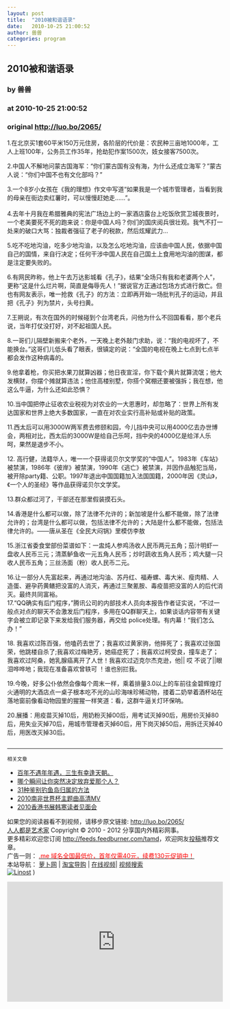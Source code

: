 ```yaml
---
layout: post
title:  "2010被和谐语录"
date:   2010-10-25 21:00:52
author: 兽兽
categories: program
---
```


## 2010被和谐语录
### by 兽兽
### at 2010-10-25 21:00:52
### original <http://luo.bo/2065/>

<p>1.在北京买1套60平米150万元住房，各阶层的代价是：农民种三亩地1000年，工人上班100年，公务员工作35年，抢劫犯作案1500次，妓女接客7500次。</p><p>2.中国人不解地问蒙古国海军：“你们蒙古国有没有海，为什么还成立海军？”蒙古人说：“你们中国不也有文化部吗？”</p><p>3.一个8岁小女孩在《我的理想》作文中写道“如果我是一个城市管理者，当看到我的母亲在街边卖红薯时，可以慢慢赶她走……”。<br> <span></span><br> 4.去年十月我在希腊雅典的宪法广场边上的一家酒店露台上吃饭欣赏卫城夜景时，一个老美要死不死的跑来说：你是中国人吗？你们的国庆阅兵很壮观。我气不打一处来的破口大骂：独裁者强征了老子的税款，然后炫耀武力…</p><p>5.吃不吃地沟油，吃多少地沟油，以及怎么吃地沟油，应该由中国人民，依据中国自己的国情，来自行决定；任何干涉中国人民在自己国土上食用地沟油的图谋，都是注定要失败的。</p><p>6.有网民昨称，他上午去万达影城看《孔子》，结果“全场只有我和老婆两个人”，更称“这是什么烂片啊，简直是侮辱先人！”据说官方正通过包场方式进行救亡。但也有网友表示，唯一抢救《孔子》的方法：立即再开始一场批判孔子的运动，并且把《孔子》列为禁片，头号扫黄。</p><p>7.王朔说，有次在国外的时候碰到个台湾老兵，问他为什么不回国看看，那个老兵说，当年打仗没打好，对不起祖国人民。</p><p>8.一哥们儿隔壁新搬来个老外，一天晚上老外敲门求助，说：“我的电视坏了，不能换台。”这哥们儿低头看了眼表，很镇定的说：“全国的电视在晚上七点到七点半都会发作这种病毒的。</p><p>9.他拿着枪，你买把水果刀就算凶器；他日夜宣淫，你下载个黄片就算流氓；他大发横财，你摆个摊就算违法；他住高楼别墅，你搭个窝棚还要被强拆；我在想，他这么牛逼，为什么还如此恐惧？</p><p>10.当中国把停止征收农业税视为对农业的一大恩惠时，却忽略了：世界上所有发达国家和世界上绝大多数国家，一直在对农业实行高补贴或补贴的政策。</p><p>11.西太后可以用3000W两军费去修颐和园，今儿挡中央可以用4000亿去办世博会，两相对比，西太后的3000W是给自己乐呵，挡中央的4000亿是给洋人乐呵，果然是退步不小。</p><p>12. 高行健，法籍华人，唯一一个获得诺贝尔文学奖的“中国人”。1983年《车站》被禁演，1986年《彼岸》被禁演，1990年《逃亡》被禁演，并因作品触犯当局，被开除party籍、公职。1997年退出中国国籍加入法国国籍，2000年因《灵山》，《一个人的圣经》等作品获得诺贝尔文学奖。</p><p>13.群众都过河了，干部还在那里假装摸石头。</p><p>14.香港是什么都可以做，除了法律不允许的；新加坡是什么都不能做，除了法律允许的；台湾是什么都可以做，包括法律不允许的；大陆是什么都不能做，包括法律允许的。——唐从圣在《全民大闷锅》里模仿李敖</p><p>15.浙江省委食堂部份菜谱如下：一盅炖人参鸡汤收人民币两元五角；茄汁明虾一盘收人民币三元；清蒸鲈鱼收一元五角人民币；炒时蔬收五角人民币；鸡大腿一只收人民币五角；三丝汤面（粉）收人民币二元。</p><p>16.让一部分人先富起来，再通过地沟油、苏丹红、福寿螺、毒大米、瘦肉精、人造蛋、避孕药黄鳝把没富的人消灭，再通过三聚氰胺、毒疫苗把没富的人的后代消灭。最终共同富裕。<br> 17.“QQ确实有后门程序，”腾讯公司的内部技术人员向本报告作者证实说，“不过一般点对点的聊天不会激发后门程序，多用在QQ群聊天上，如果谈话内容带有关键字会被立即记录下来发给我们服务器，再交给 police处理。有内幕！“我们怎么办！”</p><p>18. 我喜欢过陈百强，他嗑药去世了；我喜欢过黄家驹，他摔死了；我喜欢过张国荣，他跳楼自杀了;我喜欢过梅艳芳，她癌症死了；我喜欢过柯受良，撞车走了；我喜欢过阿桑，她乳腺癌离开了人世！我喜欢过迈克尔杰克逊，他|| 哎 不说了||眼泪哗哗地；我现在准备喜欢曾轶可 ！谁也别拦我。</p><p>19.今晚，好多公仆依然会像每个周末一样，乘着排量3.0以上的车前往金碧辉煌灯火通明的大酒店点一桌子根本吃不光的山珍海味珍稀动物，搂着二奶举着酒杯站在落地窗前像看动物园里的猩猩一样笑道：看，这群牛逼关灯环保呐。</p><p>20.展播：用疫苗灭掉10后，用奶粉灭掉00后，用考试灭掉90后，用房价灭掉80后，用失业灭掉70后，用城市管理者灭掉60后，用下岗灭掉50后，用拆迁灭掉40后，用医改灭掉30后。</p><p><img src="http://dulei.si/files/55b95e28af82d93472d12cdf18eacf26.jpg" alt="" border="0"></p><hr><small>相关文章</small><ul><li><a href="http://luo.bo/1327/" rel="bookmark" title="Permanent Link: 百年不遇年年遇，三生有幸逢天朝。">百年不遇年年遇，三生有幸逢天朝。</a></li><li><a href="http://luo.bo/1172/" rel="bookmark" title="Permanent Link: 哪个瞬间让你突然决定放弃爱那个人？">哪个瞬间让你突然决定放弃爱那个人？</a></li><li><a href="http://luo.bo/1804/" rel="bookmark" title="Permanent Link: 31种鉴别钓鱼岛归属的方法">31种鉴别钓鱼岛归属的方法</a></li><li><a href="http://luo.bo/493/" rel="bookmark" title="Permanent Link: 2010南非世界杯主题曲高清MV">2010南非世界杯主题曲高清MV</a></li><li><a href="http://luo.bo/1146/" rel="bookmark" title="Permanent Link: 2010香港书展韩寒读者见面会">2010香港书展韩寒读者见面会</a></li></ul><p>如果您的阅读器看不到视频，请移步原文链接: <a href="http://luo.bo/2065/">http://luo.bo/2065/</a> <br> <a href="http://luo.bo/">人人都是艺术家</a> Copyright ©   2010 - 2012 分享国内外精彩网事。<br> 更多精彩欢迎您订阅 <a href="http://feeds.feedburner.com/tamd">http://feeds.feedburner.com/tamd</a>，欢迎网友<a href="http://luo.bo/delivery/">投稿</a>推荐文章。<br> 广告一则： <a href="http://zi.mu/domain"><font color="red">.me 域名全国最低价，首年仅需40元，续费130元促销中！</font></a><br> 本站导航： <a href="http://luo.bo/">萝卜网</a> | <a href="http://tao.luo.bo/">淘宝导购</a> | <a href="http://v2.luo.bo/">在线视频</a>| <a href="http://v.luo.bo/">视频搜索</a><br> <a href="http://zi.mu/linost" title="Linost"><img src="http://dulei.si/files/966647b88eb7c4530535056df8d2d83f.gif" alt="Linost" border="0"></a> ) <p><iframe src="http://feedads.g.doubleclick.net/~ah/f/7sv1ooo89v8jfelhdjk8plpa64/300/250?ca=1&amp;fh=280#http%3A%2F%2Fluo.bo%2F2065%2F" width="100%" height="280" frameborder="0" scrolling="no" marginwidth="0" marginheight="0"></iframe></p></p>
